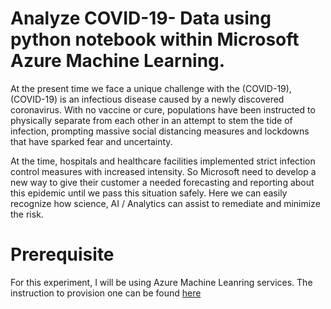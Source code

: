 # Analyze COVID-19- Data using python notebook within Microsoft Azure Machine Learning.
At the present time we face a unique challenge with the (COVID-19), (COVID-19) is an infectious disease caused by a newly discovered coronavirus. With no vaccine or cure, populations have been instructed to physically separate from each other in an attempt to stem the tide of infection, prompting massive social distancing measures and lockdowns that have sparked fear and uncertainty.

At the time, hospitals and healthcare facilities implemented strict infection control measures with increased intensity. So Microsoft need to develop a new way to give their customer a needed forecasting and reporting about this epidemic until we pass this situation safely. Here we can easily recognize how science, AI / Analytics can assist to remediate and minimize the risk. 

# Prerequisite
For this experiment, I will be using Azure Machine Leanring services. The instruction to provision one can be found [here](https://azure.microsoft.com/en-us/resources/videos/provisioning-ml-workspaces-from-portal/)



